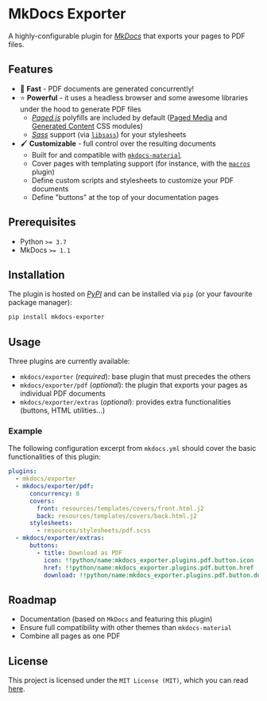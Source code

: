 # MkDocs Exporter

A highly-configurable plugin for [*MkDocs*](https://github.com/mkdocs/mkdocs) that exports your pages to PDF files.

## Features

- :rocket: **Fast** - PDF documents are generated concurrently!
- :star: **Powerful** - it uses a headless browser and some awesome libraries under the hood to generate PDF files
  - [*Paged.js*](https://github.com/pagedjs/pagedjs) polyfills are included by default ([Paged Media](https://www.w3.org/TR/css-page-3/) and [Generated Content](https://www.w3.org/TR/css-gcpm-3/) CSS modules)
  - [*Sass*](https://sass-lang.com/) support (via [`libsass`](https://github.com/sass/libsass-python)) for your stylesheets
- :paintbrush: **Customizable** - full control over the resulting documents
  - Built for and compatible with [`mkdocs-material`](https://github.com/squidfunk/mkdocs-material)
  - Cover pages with templating support (for instance, with the [`macros`](https://github.com/fralau/mkdocs_macros_plugin) plugin)
  - Define custom scripts and stylesheets to customize your PDF documents
  - Define "buttons" at the top of your documentation pages

## Prerequisites

- Python `>= 3.7`
- MkDocs `>= 1.1`

## Installation

The plugin is hosted on [*PyPI*](https://pypi.org/project/mkdocs-exporter/) and can be installed via `pip` (or your favourite package manager):

```bash
pip install mkdocs-exporter
```

## Usage

Three plugins are currently available:

- `mkdocs/exporter` (*required*): base plugin that must precedes the others
- `mkdocs/exporter/pdf` (*optional*): the plugin that exports your pages as individual PDF documents
- `mkdocs/exporter/extras` (*optional*): provides extra functionalities (buttons, HTML utilities...)

### Example

The following configuration excerpt from `mkdocs.yml` should cover the basic functionalities of this plugin:

```yaml
plugins:
  - mkdocs/exporter
  - mkdocs/exporter/pdf:
      concurrency: 8
      covers:
        front: resources/templates/covers/front.html.j2
        back: resources/templates/covers/back.html.j2
      stylesheets:
        - resources/stylesheets/pdf.scss
  - mkdocs/exporter/extras:
      buttons:
        - title: Download as PDF
          icon: !!python/name:mkdocs_exporter.plugins.pdf.button.icon
          href: !!python/name:mkdocs_exporter.plugins.pdf.button.href
          download: !!python/name:mkdocs_exporter.plugins.pdf.button.download
```

## Roadmap

- Documentation (based on `MkDocs` and featuring this plugin)
- Ensure full compatibility with other themes than `mkdocs-material`
- Combine all pages as one PDF

## License

This project is licensed under the `MIT License (MIT)`, which you can read [here](LICENSE.md).
